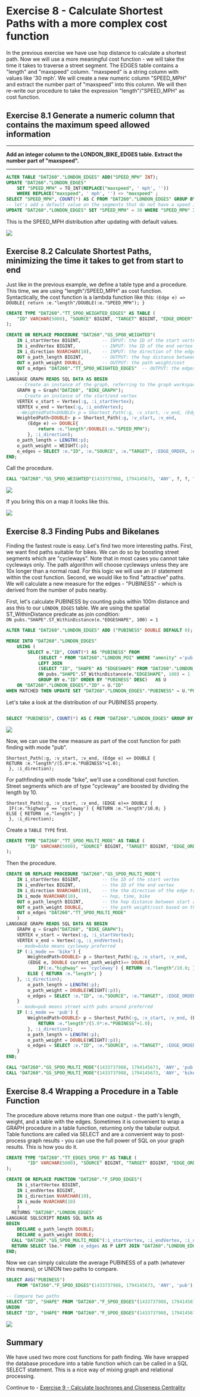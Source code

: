 # Exercise 8 - Calculate Shortest Paths with a more complex cost function

In the previous exercise we have use hop distance to calculate a shortest path. Now we will use a more meaningful cost function - we will take the time it takes to traverse a street segment. The EDGES table contains a "length" and "maxspeed" column. "maxspeed" is a string column with values like '30 mph'. We will create a new numeric column "SPEED_MPH" and extract the number part of "maxspeed" into this column. We will then re-write our procedure to take the expression "length"/"SPEED_MPH" as cost function.

## Exercise 8.1 Generate a numeric column that contains the maximum speed allowed information <a name="subex1"></a>

---
**Add an integer column to the LONDON_BIKE_EDGES table. Extract the number part of "maxspeed".**

---

```sql
ALTER TABLE "DAT260"."LONDON_EDGES" ADD("SPEED_MPH" INT);
UPDATE "DAT260"."LONDON_EDGES"
	SET "SPEED_MPH" = TO_INT(REPLACE("maxspeed", ' mph', ''))
	WHERE REPLACE("maxspeed", ' mph', '') <> "maxspeed" ;
SELECT "SPEED_MPH", COUNT(*) AS C FROM "DAT260"."LONDON_EDGES" GROUP BY "SPEED_MPH" ORDER BY C DESC;
-- let's add a default value on the segments that do not have a speed information
UPDATE "DAT260"."LONDON_EDGES" SET "SPEED_MPH" = 30 WHERE "SPEED_MPH" IS NULL;
```

This is the SPEED_MPH distribution after updating with default values.

![](images/SPEED.png)

## Exercise 8.2 Calculate Shortest Paths, minimizing the time it takes to get from start to end <a name="subex2"></a>

Just like in the previous example, we define a table type and a procedure. This time, we are using "length"/SPEED_MPH" as cost function. Syntactically, the cost function is a lambda function like this:
`
(Edge e) => DOUBLE{ return :e."length"/DOUBLE(:e."SPEED_MPH"); }
`

```sql
CREATE TYPE "DAT260"."TT_SPOO_WEIGHTED_EDGES" AS TABLE (
    "ID" VARCHAR(5000), "SOURCE" BIGINT, "TARGET" BIGINT, "EDGE_ORDER" BIGINT, "length" DOUBLE, "SPEED_MPH" INT
);
```
```sql
CREATE OR REPLACE PROCEDURE "DAT260"."GS_SPOO_WEIGHTED"(
	IN i_startVertex BIGINT, 		-- INPUT: the ID of the start vertex
	IN i_endVertex BIGINT, 			-- INPUT: the ID of the end vertex
	IN i_direction NVARCHAR(10), 	-- INPUT: the direction of the edge traversal: OUTGOING (default), INCOMING, ANY
	OUT o_path_length BIGINT,		-- OUTPUT: the hop distance between start and end
	OUT o_path_weight DOUBLE,		-- OUTPUT: the path weight/cost
	OUT o_edges "DAT260"."TT_SPOO_WEIGHTED_EDGES"  -- OUTPUT: the edges that make up the path
	)
LANGUAGE GRAPH READS SQL DATA AS BEGIN
	-- Create an instance of the graph, referring to the graph workspace object
	GRAPH g = Graph("DAT260", "BIKE_GRAPH");
	-- Create an instance of the start/end vertex
	VERTEX v_start = Vertex(:g, :i_startVertex);
	VERTEX v_end = Vertex(:g, :i_endVertex);
	--WeightedPath<DOUBLE> p = Shortest_Path(:g, :v_start, :v_end, (Edge e) => DOUBLE{ return :e."length"; }, :i_direction);
	WeightedPath<DOUBLE> p = Shortest_Path(:g, :v_start, :v_end,
		(Edge e) => DOUBLE{
			return :e."length"/DOUBLE(:e."SPEED_MPH");
		}, :i_direction);
	o_path_length = LENGTH(:p);
	o_path_weight = WEIGHT(:p);
	o_edges = SELECT :e."ID", :e."SOURCE", :e."TARGET", :EDGE_ORDER, :e."length", :e."SPEED_MPH" FOREACH e IN Edges(:p) WITH ORDINALITY AS EDGE_ORDER;
END;
```

Call the procedure.

```sql
CALL "DAT260"."GS_SPOO_WEIGHTED"(1433737988, 1794145673, 'ANY', ?, ?, ?);
```

![](images/SPOO_WEIGHTED.png)

If you bring this on a map it looks like this.

![](images/SPOO_WEIGHTED_MAP_COMBI.png)

## Exercise 8.3 Finding Pubs and Bikelanes <a name="subex3"></a>

Finding the fastest route is easy. Let's find two more interesting paths. First, we want find paths suitable for bikes. We can do so by boosting street segments which are "cycleways". Note that in most cases you cannot take cycleways only. The path algorithm will choose cycleways unless they are 10x longer than a normal road. For this logic we will use an `IF` statement within the cost function.
Second, we would like to find "attractive" paths. We will calculate a new measure for the edges - "PUBINESS" - which is derived from the number of pubs nearby.

First, let's calculate PUBINESS by counting pubs within 100m distance and ass this to our `LONDON_EDGES` table. We are using the spatial ST_WithinDistance predicate as join condition:<br>
`ON pubs."SHAPE".ST_WithinDistance(e."EDGESHAPE", 100) = 1`

```SQL
ALTER TABLE "DAT260"."LONDON_EDGES" ADD ("PUBINESS" DOUBLE DEFAULT 0);

MERGE INTO "DAT260"."LONDON_EDGES"
	USING (
		SELECT e."ID", COUNT(*) AS "PUBINESS" FROM
			(SELECT * FROM "DAT260"."LONDON_POI" WHERE "amenity" ='pub') AS pubs
			LEFT JOIN
			(SELECT "ID", "SHAPE" AS "EDGESHAPE" FROM "DAT260"."LONDON_EDGES") AS e
			ON pubs."SHAPE".ST_WithinDistance(e."EDGESHAPE", 100) = 1
			GROUP BY e."ID" ORDER BY "PUBINESS" DESC)	AS U
	ON "DAT260"."LONDON_EDGES"."ID" = U."ID"
WHEN MATCHED THEN UPDATE SET "DAT260"."LONDON_EDGES"."PUBINESS" = U."PUBINESS";
```
Let's take a look at the distribution of our PUBINESS property.
```SQL

SELECT "PUBINESS", COUNT(*) AS C FROM "DAT260"."LONDON_EDGES" GROUP BY "PUBINESS" ORDER BY "PUBINESS" ASC;
```
![](images/PUBINESS_DISTR.png)

Now, we can use the new measure as part of the cost function for path finding with mode "pub".

`Shortest_Path(:g, :v_start, :v_end, (Edge e) => DOUBLE {`<br>`
RETURN :e."length"/(5.0*:e."PUBINESS"+1.0); `<br>`
}, :i_direction);`

For pathfinding with mode "bike", we'll use a conditional cost function. Street segments which are of type "cycleway" are boosted by dividing the length by 10.

`Shortest_Path(:g, :v_start, :v_end, (EDGE e)=> DOUBLE {`<br>`
IF(:e."highway" == 'cycleway') { RETURN :e."length"/10.0; }`<br>`
ELSE { RETURN :e."length"; } `<br>`
}, :i_direction);`

Create a `TABLE TYPE` first.
```SQL
CREATE TYPE "DAT260"."TT_SPOO_MULTI_MODE" AS TABLE (
		"ID" VARCHAR(5000), "SOURCE" BIGINT, "TARGET" BIGINT, "EDGE_ORDER" BIGINT, "length" DOUBLE, "SPEED_MPH" INT, "highway" NVARCHAR(5000)
);
```
Then the procedure.
```SQL
CREATE OR REPLACE PROCEDURE "DAT260"."GS_SPOO_MULTI_MODE"(
	IN i_startVertex BIGINT, 		-- the ID of the start vertex
	IN i_endVertex BIGINT, 			-- the ID of the end vertex
	IN i_direction NVARCHAR(10), 	-- the the direction of the edge traversal: OUTGOING (default), INCOMING, ANY
	IN i_mode NVARCHAR(10), 		-- hop, time, bike
	OUT o_path_length BIGINT,		-- the hop distance between start and end
	OUT o_path_weight DOUBLE,		-- the path weight/cost based on the WEIGHT attribute
	OUT o_edges "DAT260"."TT_SPOO_MULTI_MODE"
	)
LANGUAGE GRAPH READS SQL DATA AS BEGIN
	GRAPH g = Graph("DAT260", "BIKE_GRAPH");
	VERTEX v_start = Vertex(:g, :i_startVertex);
	VERTEX v_end = Vertex(:g, :i_endVertex);
	-- mode=bike means cycleway preferred
	IF (:i_mode == 'bike') {
		WeightedPath<DOUBLE> p = Shortest_Path(:g, :v_start, :v_end,
		(EDGE e, DOUBLE current_path_weight)=> DOUBLE{
  			IF(:e."highway" == 'cycleway') { RETURN :e."length"/10.0; }
        ELSE { RETURN :e."length"; }
  	}, :i_direction);
		o_path_length = LENGTH(:p);
		o_path_weight = DOUBLE(WEIGHT(:p));
		o_edges = SELECT :e."ID", :e."SOURCE", :e."TARGET", :EDGE_ORDER, :e."length", :e."SPEED_MPH", :e."highway" FOREACH e IN Edges(:p) WITH ORDINALITY AS EDGE_ORDER;
	}
	-- mode=pub means street with pubs around preferred
	IF (:i_mode == 'pub') {
		WeightedPath<DOUBLE> p = Shortest_Path(:g, :v_start, :v_end, (Edge e) => DOUBLE{
			RETURN :e."length"/(5.0*:e."PUBINESS"+1.0);
		}, :i_direction);
		o_path_length = LENGTH(:p);
		o_path_weight = DOUBLE(WEIGHT(:p));
		o_edges = SELECT :e."ID", :e."SOURCE", :e."TARGET", :EDGE_ORDER, :e."length", :e."SPEED_MPH", :e."highway" FOREACH e IN Edges(:p) WITH ORDINALITY AS EDGE_ORDER;
	}
END;
```
```SQL
CALL "DAT260"."GS_SPOO_MULTI_MODE"(1433737988, 1794145673, 'ANY', 'pub', ?, ?, ?);
CALL "DAT260"."GS_SPOO_MULTI_MODE"(1433737988, 1794145673, 'ANY', 'bike', ?, ?, ?);
```
## Exercise 8.4 Wrapping a Procedure in a Table Function <a name="subex4"></a>

The procedure above returns more than one output - the path's length, weight, and a table with the edges. Sometimes it is convenient to wrap a GRAPH procedure in a table function, returning only the tabular output. Table functions are called via SELECT and are a convenient way to post-process graph results - you can use the full power of SQL on your graph results. This is how you do it.

```SQL
CREATE TYPE "DAT260"."TT_EDGES_SPOO_F" AS TABLE (
		"ID" VARCHAR(5000), "SOURCE" BIGINT, "TARGET" BIGINT, "EDGE_ORDER" BIGINT, "length" DOUBLE, "SHAPE" ST_GEOMETRY
);
```
```SQL
CREATE OR REPLACE FUNCTION "DAT260"."F_SPOO_EDGES"(
	IN i_startVertex BIGINT,
	IN i_endVertex BIGINT,
	IN i_direction NVARCHAR(10),
	IN i_mode NVARCHAR(10)
	)
  RETURNS "DAT260"."LONDON_EDGES"
LANGUAGE SQLSCRIPT READS SQL DATA AS
BEGIN
	DECLARE o_path_length DOUBLE;
	DECLARE o_path_weight DOUBLE;
  CALL "DAT260"."GS_SPOO_MULTI_MODE"(:i_startVertex, :i_endVertex, :i_direction, :i_mode, o_path_length, o_path_weight, o_edges);
  RETURN SELECT lbe.* FROM :o_edges AS P LEFT JOIN "DAT260"."LONDON_EDGES" lbe ON P."ID" = lbe."ID";
END;
```

Now we can simply calculate the average PUBINESS of a path (whatever this means), or UNION two paths to compare.

```SQL
SELECT AVG("PUBINESS")
	FROM "DAT260"."F_SPOO_EDGES"(1433737988, 1794145673, 'ANY', 'pub');

-- Compare two paths
SELECT "ID", "SHAPE" FROM "DAT260"."F_SPOO_EDGES"(1433737988, 1794145673, 'ANY', 'pub')
UNION
SELECT "ID", "SHAPE" FROM "DAT260"."F_SPOO_EDGES"(1433737988, 1794145673, 'ANY', 'bike');
```
![](images/TWO_PATHS.png)

## Summary

We have used two more cost functions for path finding. We have wrapped the database procedure into a table function which can be called in a SQL SELECT statement. This is a nice way of mixing graph and relational processing.

Continue to - [Exercise 9 - Calculate Isochrones and Closeness Centrality](../ex9/README.md)
